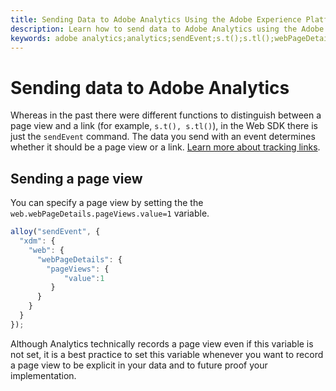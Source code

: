 ```yaml
---
title: Sending Data to Adobe Analytics Using the Adobe Experience Platform Web SDK
description: Learn how to send data to Adobe Analytics using the Adobe Experience Platform Web SDK.
keywords: adobe analytics;analytics;sendEvent;s.t();s.tl();webPageDetails;pageViews;webInteraction;web Interaction;page views;link tracking;links;track links;clickCollection;click collection;
---
```


# Sending data to Adobe Analytics

Whereas in the past there were different functions to distinguish between a page view and a link (for example, `s.t(), s.tl()`), in the Web SDK there is just the `sendEvent` command. The data you send with an event determines whether it should be a page view or a link. [Learn more about tracking links](../track-links.md).

## Sending a page view

You can specify a page view by setting the the `web.webPageDetails.pageViews.value=1` variable.

```javascript
alloy("sendEvent", {
  "xdm": {
    "web": {
      "webPageDetails": {
        "pageViews": {
            "value":1
         }
      }
    }
  }
});
```

Although Analytics technically records a page view even if this variable is not set, it is a best practice to set this variable whenever you want to record a page view to be explicit in your data and to future proof your implementation. 

